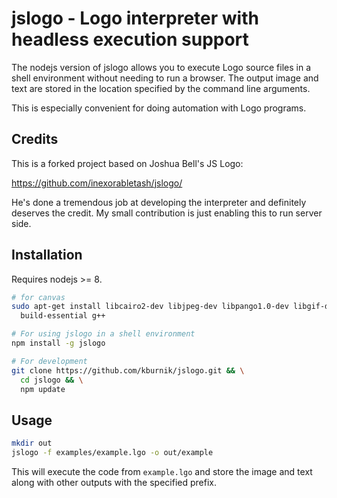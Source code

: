 # jslogo - Logo interpreter with headless execution support

The nodejs version of jslogo allows you to execute Logo source files in a shell
environment without needing to run a browser. The output image and text are
stored in the location specified by the command line arguments.

This is especially convenient for doing automation with Logo programs.

## Credits

This is a forked project based on Joshua Bell's JS Logo:

https://github.com/inexorabletash/jslogo/

He's done a tremendous job at developing the interpreter and definitely deserves
the credit. My small contribution is just enabling this to run server side.


## Installation

Requires nodejs >= 8.

```bash
# for canvas
sudo apt-get install libcairo2-dev libjpeg-dev libpango1.0-dev libgif-dev \
  build-essential g++

# For using jslogo in a shell environment
npm install -g jslogo

# For development
git clone https://github.com/kburnik/jslogo.git && \
  cd jslogo && \
  npm update
```

## Usage

```bash
mkdir out
jslogo -f examples/example.lgo -o out/example
```

This will execute the code from `example.lgo` and store the image and text
along with other outputs with the specified prefix.
